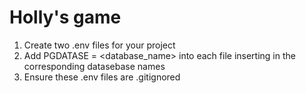 # Holly's game

1. Create two .env files for your project
2. Add PGDATASE = <database_name> into each file inserting in the corresponding datasebase names
3. Ensure these .env files are .gitignored
